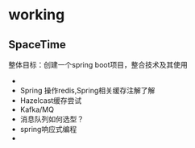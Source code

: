 # working





## SpaceTime

整体目标：创建一个spring boot项目，整合技术及其使用

+ 
+ Spring 操作redis,Spring相关缓存注解了解
+ Hazelcast缓存尝试
+ Kafka/MQ
+ 消息队列如何选型？
+ spring响应式编程
+ 

